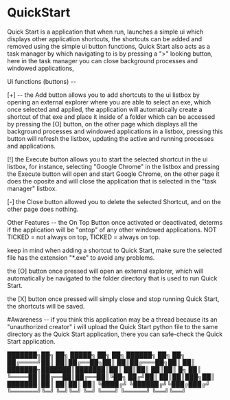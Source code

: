 # QuickStart
Quick Start is a application that when run, launches a simple ui which displays other application shortcuts, the shortcuts can be added and removed using the simple ui button functions, Quick Start also acts as a task manager by which navigating to is by pressing a ">" looking button, here in the task manager you can close background processes and windowed applications,

Ui functions (buttons) --

[+] --
the Add button allows you to add shortcuts to the ui listbox by opening an external explorer where you are able to select an exe, which once selected and applied, the application will automatically create a shortcut of that exe and place it inside of a folder which can be accessed by pressing the [O] button, on the other page which displays all the background processes and windowed applications in a listbox, pressing this button will refresh the listbox, updating the active and running processes and applications.

[!]
the Execute button allows you to start the selected shortcut in the ui listbox, for instance, selecting "Google Chrome" in the listbox and pressing the Execute button will open and start Google Chrome, on the other page it does the oposite and will close the application that is selected in the "task manager" listbox.

[-]
the Close button allowed you to delete the selected Shortcut, and on the other page does nothing.

Other Features --
the On Top Button once activated or deactivated, determs if the application will be "ontop" of any other windowed applications. NOT TICKED = not always on top, TICKED = always on top. 

keep in mind when adding a shortcut to Quick Start, make sure the selected file has the extension "*.exe" to avoid any problems.

the [O] button once pressed will open an external explorer, which will automatically be navigated to the folder directory that is used to run Quick Start.

the [X] button once pressed will simply close and stop running Quick Start, the shortcuts will be saved.

#Awareness --
if you think this application may be a thread because its an "unauthorized creator" i will upload the Quick Start python file to the same directory as the Quick Start application,
there you can safe-check the Quick Start application.

███████╗██╗  ██╗ █████╗ ██╗   ██╗ ██████╗ ██╗    ██╗
██╔════╝██║  ██║██╔══██╗██║   ██║██╔═══██╗██║    ██║
███████╗███████║███████║██║   ██║██║   ██║██║ █╗ ██║
╚════██║██╔══██║██╔══██║╚██╗ ██╔╝██║   ██║██║███╗██║
███████║██║  ██║██║  ██║ ╚████╔╝ ╚██████╔╝╚███╔███╔╝
╚══════╝╚═╝  ╚═╝╚═╝  ╚═╝  ╚═══╝   ╚═════╝  ╚══╝╚══╝ 


